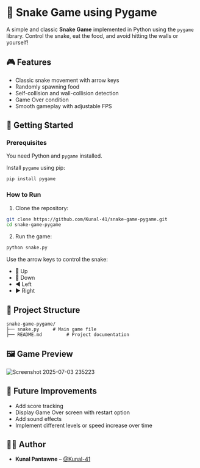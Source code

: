 # 🐍 Snake Game using Pygame

A simple and classic **Snake Game** implemented in Python using the `pygame` library. Control the snake, eat the food, and avoid hitting the walls or yourself!

## 🎮 Features

- Classic snake movement with arrow keys
- Randomly spawning food
- Self-collision and wall-collision detection
- Game Over condition
- Smooth gameplay with adjustable FPS

## 🚀 Getting Started

### Prerequisites

You need Python and `pygame` installed.

Install `pygame` using pip:

```bash
pip install pygame
```

### How to Run

1. Clone the repository:

```bash
git clone https://github.com/Kunal-41/snake-game-pygame.git
cd snake-game-pygame
```

2. Run the game:

```bash
python snake.py
```

Use the arrow keys to control the snake:
- 🔼 Up
- 🔽 Down
- ◀️ Left
- ▶️ Right

## 📁 Project Structure

```
snake-game-pygame/
├── snake.py     # Main game file
├── README.md         # Project documentation
```

## 🖼️ Game Preview

![Screenshot 2025-07-03 235223](https://github.com/user-attachments/assets/7882ad06-5221-4f30-91e7-44e0a2e740d6)


## 📌 Future Improvements

- Add score tracking
- Display Game Over screen with restart option
- Add sound effects
- Implement different levels or speed increase over time

## 🧑‍💻 Author

- **Kunal Pantawne** – [@Kunal-41](https://github.com/Kunal-41)


